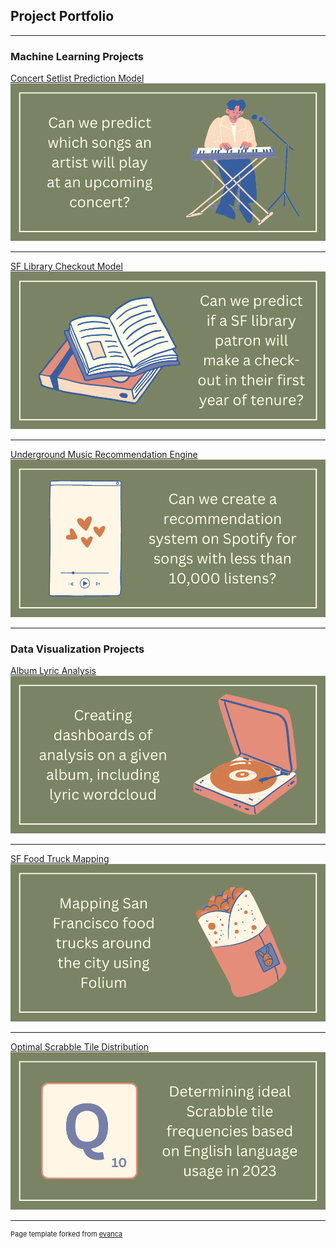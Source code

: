 ## Project Portfolio

---

### Machine Learning Projects 

[Concert Setlist Prediction Model](https://github.com/emmakrentz/setlist)
<img src="images/2.png?raw=true"/>

---
[SF Library Checkout Model](https://github.com/emmakrentz/sflibrary)
<img src="images/1.png?raw=true"/>

---
[Underground Music Recommendation Engine](http://example.com/)
<img src="images/3.png?raw=true"/>

---

### Data Visualization Projects
[Album Lyric Analysis](https://github.com/emmakrentz/albumanalysis)
<img src="images/6.png?raw=true"/>

---
[SF Food Truck Mapping](https://github.com/emmakrentz/foodtruck)
<img src="images/4.png?raw=true"/>

---
[Optimal Scrabble Tile Distribution](https://github.com/emmakrentz/scrabble)
<img src="images/5.png?raw=true"/>





---
<p style="font-size:11px">Page template forked from <a href="https://github.com/evanca/quick-portfolio">evanca</a></p>
<!-- Remove above link if you don't want to attibute -->

